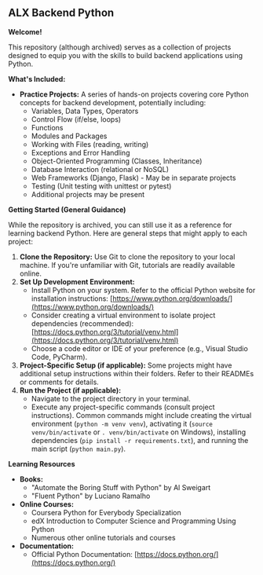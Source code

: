 ## ALX Backend Python

**Welcome!**

This repository (although archived) serves as a collection of projects designed to equip you with the skills to build backend applications using Python. 

**What's Included:**

* **Practice Projects:** A series of hands-on projects covering core Python concepts for backend development, potentially including:
    * Variables, Data Types, Operators
    * Control Flow (if/else, loops)
    * Functions
    * Modules and Packages
    * Working with Files (reading, writing)
    * Exceptions and Error Handling
    * Object-Oriented Programming (Classes, Inheritance)
    * Database Interaction (relational or NoSQL)
    * Web Frameworks (Django, Flask) - May be in separate projects
    * Testing (Unit testing with unittest or pytest)
    * Additional projects may be present

**Getting Started (General Guidance)**

While the repository is archived, you can still use it as a reference for learning backend Python. Here are general steps that might apply to each project:

1. **Clone the Repository:** Use Git to clone the repository to your local machine. If you're unfamiliar with Git, tutorials are readily available online.
2. **Set Up Development Environment:**
    * Install Python on your system. Refer to the official Python website for installation instructions: [https://www.python.org/downloads/](https://www.python.org/downloads/)
    * Consider creating a virtual environment to isolate project dependencies (recommended): [https://docs.python.org/3/tutorial/venv.html](https://docs.python.org/3/tutorial/venv.html)
    * Choose a code editor or IDE of your preference (e.g., Visual Studio Code, PyCharm).
3. **Project-Specific Setup (if applicable):** Some projects might have additional setup instructions within their folders. Refer to their READMEs or comments for details.
4. **Run the Project (if applicable):**
    * Navigate to the project directory in your terminal.
    * Execute any project-specific commands (consult project instructions). Common commands might include creating the virtual environment (`python -m venv venv`), activating it (`source venv/bin/activate` or `. venv/bin/activate` on Windows), installing dependencies (`pip install -r requirements.txt`), and running the main script (`python main.py`).

**Learning Resources**

* **Books:**
    * "Automate the Boring Stuff with Python" by Al Sweigart
    * "Fluent Python" by Luciano Ramalho
* **Online Courses:**
    * Coursera Python for Everybody Specialization
    * edX Introduction to Computer Science and Programming Using Python
    * Numerous other online tutorials and courses
* **Documentation:**
    * Official Python Documentation: [https://docs.python.org/](https://docs.python.org/)

